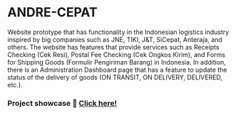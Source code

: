# ANDRE-CEPAT
Website prototype that has functionality in the Indonesian logistics industry inspired by big companies such as JNE, TIKI, J&T, SiCepat, Anteraja, and others. The website has features that provide services such as Receipts Checking (Cek Resi), Postal Fee Checking (Cek Ongkos Kirim), and Forms for Shipping Goods (Formulir Pengiriman Barang) in Indonesia. In addition, there is an Administration Dashboard page that has a feature to update the status of the delivery of goods (ON TRANSIT, ON DELIVERY, DELIVERED, etc.).

### Project showcase 🚚 [Click here!](https://youtu.be/riaPxsbMosk)
